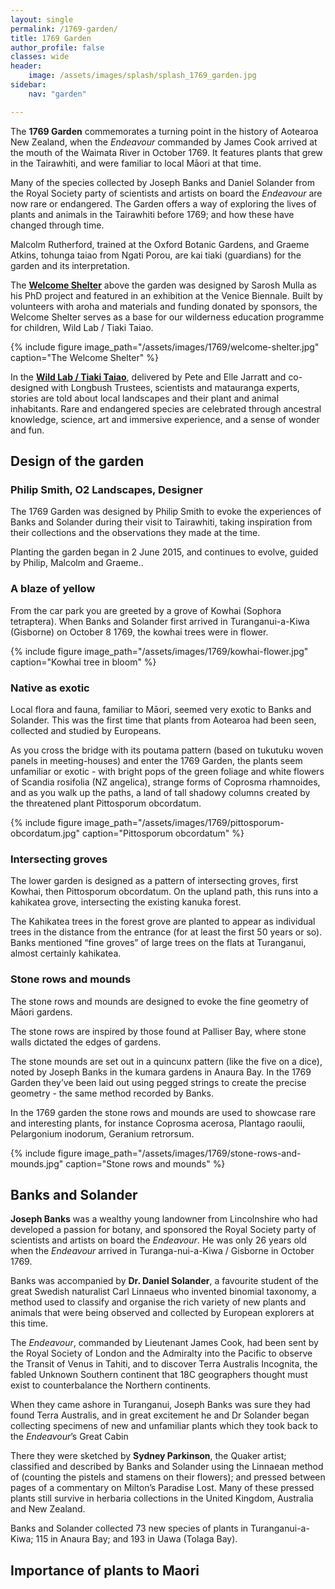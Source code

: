 ```yaml
---
layout: single
permalink: /1769-garden/
title: 1769 Garden
author_profile: false
classes: wide
header:
    image: /assets/images/splash/splash_1769_garden.jpg
sidebar:
    nav: "garden"

---
```


The **1769 Garden** commemorates a turning point in the history of Aotearoa New Zealand, when the *Endeavour* commanded by James Cook arrived at the mouth of the Waimata River in October 1769.  It features plants that grew in the Tairawhiti, and were familiar to local Māori at that time.

Many of the species collected by Joseph Banks and Daniel Solander from the Royal Society party of scientists and artists on board the *Endeavour* are now rare or endangered.  The Garden offers a way of exploring the lives of plants and animals in the Tairawhiti before 1769; and how these have changed through time.

Malcolm Rutherford, trained at the Oxford Botanic Gardens, and Graeme Atkins, tohunga taiao from Ngati Porou, are kai tiaki (guardians) for the garden and its interpretation.

The [**Welcome Shelter**](/shelter) above the garden was designed by Sarosh Mulla as his PhD project and featured in an exhibition at the Venice Biennale. Built by volunteers with aroha and materials and funding donated by sponsors, the Welcome Shelter serves as a base for our wilderness education programme for children, Wild Lab / Tiaki Taiao.

{% include figure image_path="/assets/images/1769/welcome-shelter.jpg" caption="The Welcome Shelter" %}

In the [**Wild Lab / Tiaki Taiao**](/wildlab), delivered by Pete and Elle Jarratt and co-designed with Longbush Trustees, scientists and matauranga experts, stories are told about local landscapes and their plant and animal inhabitants. Rare and endangered species are celebrated through ancestral knowledge, science, art and immersive experience, and a sense of wonder and fun.

## Design of the garden

### Philip Smith, O2 Landscapes, Designer
The 1769 Garden was designed by Philip Smith to evoke the experiences of Banks and Solander during their visit to Tairawhiti, taking inspiration from their collections and the observations they made at the time. 

Planting the garden began in  2 June 2015, and continues to evolve, guided by Philip, Malcolm and Graeme..

### A blaze of yellow
From the car park you are greeted by a grove of Kowhai (Sophora tetraptera).  When Banks and Solander first arrived in Turanganui-a-Kiwa (Gisborne) on October 8 1769, the kowhai trees were in flower.

{% include figure image_path="/assets/images/1769/kowhai-flower.jpg" caption="Kowhai tree in bloom" %}

### Native as exotic
Local flora and fauna, familiar to Māori, seemed very exotic to Banks and Solander.  This was the first time that plants from Aotearoa had been seen, collected and studied by Europeans.

As you cross the bridge with its poutama pattern (based on tukutuku woven panels in meeting-houses) and enter the 1769 Garden, the plants seem unfamiliar or exotic - with bright pops of the green foliage and white flowers of Scandia rosifolia (NZ angelica), strange forms of Coprosma rhamnoides, and as you walk up the paths, a land of tall shadowy columns created by the threatened plant Pittosporum obcordatum.

{% include figure image_path="/assets/images/1769/pittosporum-obcordatum.jpg" caption="Pittosporum obcordatum" %}


### Intersecting groves
The lower garden is designed as a pattern of intersecting groves, first Kowhai, then Pittosporum obcordatum. On the upland path, this runs into a kahikatea grove, intersecting the existing kanuka forest. 

The Kahikatea trees in the forest grove are planted to appear as individual trees in the distance from the entrance (for at least the first 50 years or so). Banks mentioned “fine groves” of large trees on the flats at Turanganui, almost certainly kahikatea.

### Stone rows and mounds
The stone rows and mounds are designed to evoke the fine geometry of Māori gardens.

The stone rows are inspired by those found at Palliser Bay, where stone walls dictated the edges of gardens. 

The stone mounds are set out in a quincunx pattern (like the five on a dice), noted by Joseph Banks in the kumara gardens in Anaura Bay. In the 1769 Garden they’ve been laid out using pegged strings to create the precise geometry - the same method recorded by Banks.  

In the 1769 garden the stone rows and mounds are used to showcase rare and interesting plants, for instance Coprosma acerosa, Plantago raoulii, Pelargonium inodorum, Geranium retrorsum. 

{% include figure image_path="/assets/images/1769/stone-rows-and-mounds.jpg" caption="Stone rows and mounds" %}

## Banks and Solander 

**Joseph Banks** was a wealthy young landowner from Lincolnshire who had developed a passion for botany, and sponsored the Royal Society party of scientists and artists on board the *Endeavour*.  He was only 26 years old when the *Endeavour* arrived in Turanga-nui-a-Kiwa / Gisborne in October 1769. 

Banks was accompanied by **Dr. Daniel Solander**, a favourite student of the great Swedish naturalist Carl Linnaeus who invented binomial taxonomy, a method used to classify and organise the rich variety of new plants and animals that were being observed and collected by European explorers at this time.

The *Endeavour*, commanded by Lieutenant James Cook, had been sent by the Royal Society of London and the Admiralty into the Pacific to observe the Transit of Venus in Tahiti, and to discover Terra Australis Incognita, the fabled Unknown Southern continent that 18C geographers thought must exist to counterbalance the Northern continents.

When they came ashore in Turanganui, Joseph Banks was sure they had found Terra Australis, and in great excitement he and Dr Solander began collecting specimens of new and unfamiliar plants which they took back to the *Endeavour*’s Great Cabin  

There they were sketched by **Sydney Parkinson**, the Quaker artist; classified and described by Banks and Solander using the Linnaean method of (counting the pistels and stamens on their flowers); and pressed between pages of a commentary on Milton’s Paradise Lost.  Many of these pressed plants still survive in herbaria collections in the United Kingdom, Australia and New Zealand.

Banks and Solander collected 73 new species of plants in Turanganui-a-Kiwa; 115 in Anaura Bay; and 193 in Uawa (Tolaga Bay).

## Importance of plants to Maori